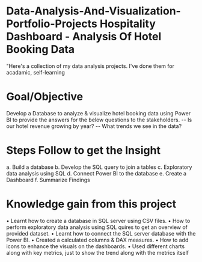 # Data-Analysis-And-Visualization-Portfolio-Projects Hospitality Dashboard - Analysis Of Hotel Booking Data
"Here's a collection of my data analysis projects. I've done them for acadamic, self-learning


# Goal/Objective
Develop a Database to analyze & visualize hotel booking data using Power BI to provide the answers for the below questions to the stakeholders.
-- Is our hotel revenue growing by year?
-- What trends we see in the data?
# Steps Follow to get the Insight
a. Build a database
b. Develop the SQL query to join a tables
c. Exploratory data analysis using SQL
d. Connect Power BI to the database
e. Create a Dashboard
f. Summarize Findings
# Knowledge gain from this project
• Learnt how to create a database in SQL server using CSV files.
• How to perform exploratory data analysis using SQL quires to get an overview of provided dataset.
• Learnt how to connect the SQL server database with the Power BI.
• Created a calculated columns & DAX measures.
• How to add icons to enhance the visuals on the dashboards.
• Used different charts along with key metrics, just to show the trend along with the metrics itself
